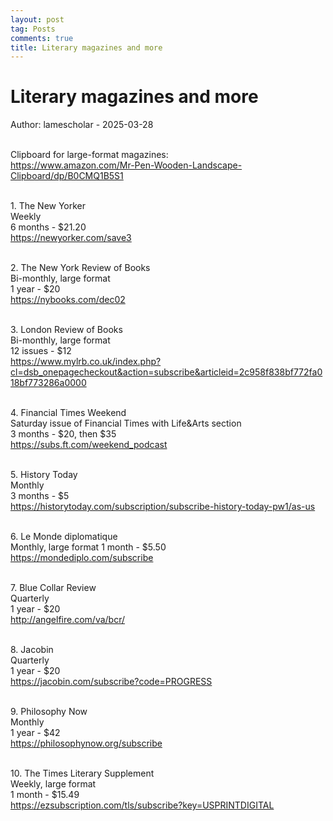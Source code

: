```yaml
---
layout: post
tag: Posts
comments: true
title: Literary magazines and more
---
```


# Literary magazines and more

Author: lamescholar - 2025-03-28
<br><br>

Clipboard for large-format magazines:<br>
<https://www.amazon.com/Mr-Pen-Wooden-Landscape-Clipboard/dp/B0CMQ1B5S1>
<br><br>

1\. The New Yorker<br>
Weekly<br>
6 months - $21.20<br>
<https://newyorker.com/save3>
<br><br>

2\. The New York Review of Books<br>
Bi-monthly, large format<br>
1 year - $20<br>
<https://nybooks.com/dec02>
<br><br>

3\. London Review of Books<br>
Bi-monthly, large format<br>
12 issues - $12<br>
<https://www.mylrb.co.uk/index.php?cl=dsb_onepagecheckout&action=subscribe&articleid=2c958f838bf772fa018bf773286a0000>
<br><br>

4\. Financial Times Weekend<br>
Saturday issue of Financial Times with Life&Arts section<br>
3 months - $20, then $35<br>
<https://subs.ft.com/weekend_podcast>
<br><br>

5\. History Today<br>
Monthly<br>
3 months - $5<br>
<https://historytoday.com/subscription/subscribe-history-today-pw1/as-us>
<br><br>

6\. Le Monde diplomatique<br>
Monthly, large format
1 month - $5.50<br>
<https://mondediplo.com/subscribe>
<br><br>

7\. Blue Collar Review<br>
Quarterly<br>
1 year - $20<br>
<http://angelfire.com/va/bcr/>
<br><br>

8\. Jacobin<br>
Quarterly<br>
1 year - $20<br>
<https://jacobin.com/subscribe?code=PROGRESS>
<br><br>

9\. Philosophy Now<br>
Monthly<br>
1 year - $42<br>
<https://philosophynow.org/subscribe>
<br><br>

10\. The Times Literary Supplement<br>
Weekly, large format<br>
1 month - $15.49<br>
<https://ezsubscription.com/tls/subscribe?key=USPRINTDIGITAL>

